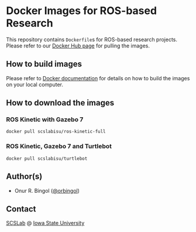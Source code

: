 # Docker Images for ROS-based Research

This repository contains `Dockerfile`s for ROS-based research projects.
Please refer to our [Docker Hub page](https://hub.docker.com/u/scslabisu) for pulling the images.

## How to build images

Please refer to [Docker documentation](https://docs.docker.com/) for details on how to build the images on your local computer.

## How to download the images

### ROS Kinetic with Gazebo 7

`docker pull scslabisu/ros-kinetic-full`

### ROS Kinetic, Gazebo 7 and Turtlebot

`docker pull scslabisu/turtlebot`

## Author(s)

* Onur R. Bingol ([@orbingol](https://github.com/orbingol))

## Contact

[SCSLab](https://web.me.iastate.edu/soumiks/index.html) @ [Iowa State University](https://www.iastate.edu/)

